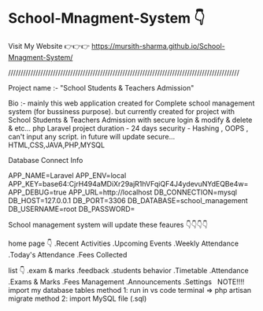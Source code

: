 # School-Mnagment-System 👇

Visit My Website 👉👉👉 https://mursith-sharma.github.io/School-Mnagment-System/




/////////////////////////////////////////////////////////////////////////////////////////////

Project name :- "School Students & Teachers Admission"


Bio :-
 mainly this web application created for Complete school management system (for bussiness purpose). but currently created for project with School Students & Teachers Admission with secure login & modify & delete & etc...
 php Laravel
 project duration - 24 days
 security - Hashing , OOPS , can't input any script. in future will update secure...
 HTML,CSS,JAVA,PHP,MYSQL

Database Connect Info

APP_NAME=Laravel
APP_ENV=local
APP_KEY=base64:CjrH494aMDiXr29ajR1hVFqiQF4J4ydevuNYdEQBe4w=
APP_DEBUG=true
APP_URL=http://localhost
DB_CONNECTION=mysql
DB_HOST=127.0.0.1
DB_PORT=3306
DB_DATABASE=school_management
DB_USERNAME=root
DB_PASSWORD=
 

School management system will update these feaures 👇👇👇👇

home page 👇
.Recent Activities
.Upcoming Events
.Weekly Attendance
.Today's Attendance
.Fees Collected

list 👇
.exam & marks
.feedback
.students behavior
.Timetable
.Attendance
.Exams & Marks
.Fees Management
.Announcements
.Settings
 
NOTE!!!! 
import my database tables
method 1: run in vs code terminal =>  php artisan migrate 
method 2: import MySQL file (.sql)
